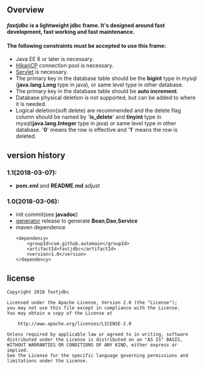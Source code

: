 Overview
---
#### *fastjdbc* is a lightweight jdbc frame. It's designed around fast development, fast working and fast maintenance.
#### **The following constraints must be accepted to use this frame:**
* Java EE 8 or later is necessary.
* [HikariCP](https://github.com/brettwooldridge/HikariCP) connection pool is necessary.
* [Servlet](https://javaee.github.io/servlet-spec/) is necessary.
* The primary key in the database table should be the __bigint__ type in mysql (__java.lang.Long__ type in java), or same level type in other database.
* The primary key in the database table should be __auto increment__.
* Database physical deletion is not supported, but can be added to where it is needed.
* Logical deletion(soft delete) are recommended and the delete flag column should be named by '__is_delete__' and __tinyint__ type in mysql(__java.lang.Integer__ type in java) or same level type in other database.
'__0__' means the row is effective and '__1__' means the row is deleted.

version history
---
### 1.1(2018-03-07):
* __pom.xml__ and __README.md__ adjust
### 1.0(2018-03-06):
* init commit(see __javadoc__)
* [generator](https://github.com/automain/generator) release to generate __Bean__,__Dao__,__Service__
* maven dependence
    ```
    <dependency>
        <groupId>com.github.automain</groupId>
        <artifactId>fastjdbc</artifactId>
        <version>1.0</version>
    </dependency>
    ```
license
---
```
Copyright 2018 fastjdbc

Licensed under the Apache License, Version 2.0 (the "License");
you may not use this file except in compliance with the License.
You may obtain a copy of the License at

    http://www.apache.org/licenses/LICENSE-2.0

Unless required by applicable law or agreed to in writing, software
distributed under the License is distributed on an "AS IS" BASIS,
WITHOUT WARRANTIES OR CONDITIONS OF ANY KIND, either express or implied.
See the License for the specific language governing permissions and
limitations under the License.
```